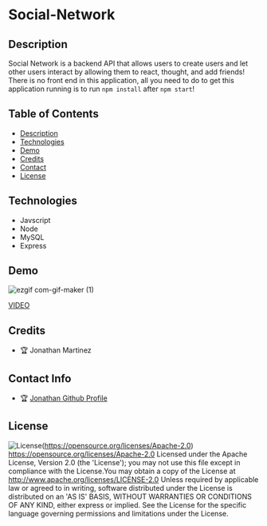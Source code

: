 # Social-Network

## Description
Social Network is a backend API that allows users to create users and let other users interact by allowing them to react, thought, and add friends! There is no front end in this application, all you need to do to get this application  running is to run `npm install` after `npm start`!

## Table of Contents

* [Description](#Description)
* [Technologies](#Technologies)
* [Demo](#Demo)
* [Credits](#Credits)
* [Contact](#Contact)
* [License](#License)

## Technologies 
* Javscript
* Node
* MySQL
* Express


## Demo
![ezgif com-gif-maker (1)](https://user-images.githubusercontent.com/93745345/164157496-b0ae5b1b-49aa-4671-87d6-e350f8611097.gif)


[VIDEO](https://drive.google.com/file/d/1q-opSdyDyJQFaxt3SMGv3XJaGl0dwItY/view?usp=sharing)




## Credits 
* 🏆 Jonathan Martinez


## Contact Info 
* 🏆 [ Jonathan Github Profile](https://github.com/Jonathan0212)


## License 
![License](https://img.shields.io/badge/License-Apache%202.0-blue.svg)(https://opensource.org/licenses/Apache-2.0)
https://opensource.org/licenses/Apache-2.0
Licensed under the Apache License, Version 2.0 (the 'License'); you may not use this file except in compliance with the License.You may obtain a copy of the License at http://www.apache.org/licenses/LICENSE-2.0 Unless required by applicable law or agreed to in writing, software distributed under the License is distributed on an 'AS IS' BASIS, WITHOUT WARRANTIES OR CONDITIONS OF ANY KIND, either express or implied. See the License for the specific language governing permissions and limitations under the License. 
    
